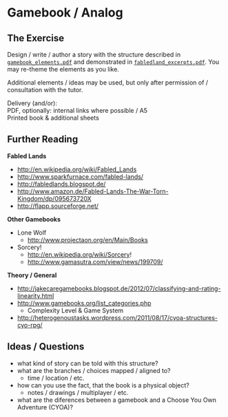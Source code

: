 # Gamebook / Analog

## The Exercise

Design / write / author a story with the structure described in [`gamebook_elements.pdf`](gamebook_elements.pdf) and demonstrated in [`fabledland_excerpts.pdf`](fabledland_excerpts.pdf). You may re-theme the elements as you like.

Additional elements / ideas may be used, but only after permission of / consultation with the tutor.

Delivery (and/or):  
PDF, optionally: internal links where possible / A5  
Printed book & additional sheets

## Further Reading

**Fabled Lands**

- http://en.wikipedia.org/wiki/Fabled_Lands
- http://www.sparkfurnace.com/fabled-lands/
- http://fabledlands.blogspot.de/
- http://www.amazon.de/Fabled-Lands-The-War-Torn-Kingdom/dp/095673720X
- http://flapp.sourceforge.net/

**Other Gamebooks**

- Lone Wolf
	- http://www.projectaon.org/en/Main/Books
- Sorcery!
  	- http://en.wikipedia.org/wiki/Sorcery!
  	- http://www.gamasutra.com/view/news/199709/

**Theory / General**

- http://jakecaregamebooks.blogspot.de/2012/07/classifying-and-rating-linearity.html
- http://www.gamebooks.org/list_categories.php
	- Complexity Level & Game System
- http://heterogenoustasks.wordpress.com/2011/08/17/cyoa-structures-cyo-rpg/

## Ideas / Questions

- what kind of story can be told with this structure?
- what are the branches / choices mapped / aligned to?
  	- time / location / etc.
- how can you use the fact, that the book is a physical object?
  	- notes / drawings / multiplayer / etc.
- what are the diferences between a gamebook and a Choose You Own Adventure (CYOA)?